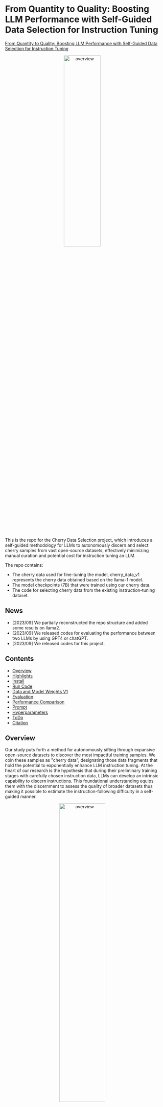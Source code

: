 
# From Quantity to Quality: Boosting LLM Performance with Self-Guided Data Selection for Instruction Tuning


[From Quantity to Quality: Boosting LLM Performance with Self-Guided Data Selection for Instruction Tuning](https://arxiv.org/abs/2308.12032)

<p align="center" width="40%">
<a ><img src="images/cherry.jpeg" alt="overview" style="width: 40%; min-width: 300px; display: block; margin: auto;"></a>
</p>


This is the repo for the Cherry Data Selection project, which introduces a self-guided methodology for LLMs to autonomously discern and select cherry samples from vast open-source datasets, effectively minimizing manual curation and potential cost for instruction tuning an LLM.

The repo contains:

- The cherry data used for fine-tuning the model, cherry_data_v1 represents the cherry data obtained based on the llama-1 model. 
- The model checkpoints (7B) that were trained using our cherry data.
- The code for selecting cherry data from the existing instruction-tuning dataset.


## News
- [2023/09] We partially reconstructed the repo structure and added some results on llama2.  
- [2023/09] We released codes for evaluating the performance between two LLMs by using GPT4 or chatGPT. 
- [2023/09] We released codes for this project.

## Contents
- [Overview](#overview)
- [Highlights](#highlights)
- [Install](#install)
- [Run Code](#run-code)
- [Data and Model Weights V1](#data-and-model-weights-v1)
- [Evaluation](#evaluation)
- [Performance Comparison ](#performance-comparison)
- [Prompt](#prompt)
- [Hyperparameters](#hyperparameters)
- [ToDo](#todo)
- [Citation](#citation)

## Overview

Our study puts forth a method for autonomously sifting through expansive open-source datasets to discover the most impactful training samples. We coin these samples as "cherry data", designating those data fragments that hold the potential to exponentially enhance LLM instruction tuning. At the heart of our research is the hypothesis that during their preliminary training stages with carefully chosen instruction data, LLMs can develop an intrinsic capability to discern instructions. This foundational understanding equips them with the discernment to assess the quality of broader datasets thus making it possible to estimate the instruction-following difficulty in a self-guided manner. 

<p align="center" width="70%">
<a ><img src="images/method_overview.png" alt="overview" style="width: 50%; min-width: 300px; display: block; margin: auto;"></a>
</p>

Initially, the model is familiarized with a fraction of the target dataset during the "Learning from Brief Experience" phase. This preliminary knowledge paves the way for the subsequent "Evaluating Based on Experience" phase, where we meticulously evaluate the model's response generation. To estimate the difficulty of a given example, we propose a novel metric called Instruction-Following Difficulty (IFD) score in which both models' capability to generate a response to a given instruction and the models' capability to generate a response directly are measured and compared. By calculating Instruction-Following Difficulty (IFD) scores, we quantify the challenge each sample presents to the model. Harnessing these insights, the "Retraining from Self-Guided Experience" phase utilizes cherry data with standout IFD scores to hone the model, culminating in our superior cherry models. The net result is a model that aligns more adeptly with instructions, ensuring enhanced performance.

## Highlights

* The selection of cherry data in this project is entirely self-guided and does not need ANY extra outside models, ranging from BERT to chatGPT.
* We use approximately 5% or 10% of the data to have comparable performances to the models trained on full data, which is experimented on the [Alpaca](https://github.com/tatsu-lab/stanford_alpaca) and [WizardLM](https://github.com/nlpxucan/WizardLM) datasets.
* The IFD score provided by us can divide the samples into better or relatively bad ones, which might provide insight into the types of data good for instruction tuning.

## Install

Install the dependencies with `pip install -r requirements.txt`

Note: This `requirements.txt` is originated from the [Stanford Alpaca](https://github.com/tatsu-lab/stanford_alpaca). If you are using a different code base with PyTorch installed, we recommend you manually install the below packages and do not need to install from `requirements.txt`

`pip install tqdm`

`pip install scikit-learn`

## Run Code


1. Select Pre-Experienced Data

```
python cherry_seletion/data_analysis.py \
    --data_path data/alpaca_data.json \
    --save_path alpaca_data_pre.pt \
    --model_name_or_path <your_path_to_hf_converted_llama_ckpt_and_tokenizer> \
    --max_length 512 \
    --prompt alpaca \
    --mod pre
```

```--data_path```: The targeted dataset in the Alpaca format <br>
```--save_path```: The path to save the ```.pt``` file containing embeddings or scores <br>
```--prompt```: The prompt type used for training and selecting data, can choose between ```alpaca``` or ```wiz``` <br>
```--mod```: ```pre``` used for getting needed embeddings or scores on selecting pre-experienced samples and ```cherry``` used for cherry <br>

```
python cherry_seletion/data_by_cluster.py \
    --pt_data_path alpaca_data_pre.pt \
    --json_data_path data/alpaca_data.json \
    --json_save_path alpaca_data_pre.json \
    --sample_num 10 \
    --kmeans_num_clusters 100 \
    --low_th 25 \
    --up_th 75
```

```--pt_data_path```: The ```.pt``` file from previous step containing needed embeddings or scores
```--json_data_path```: The targeted dataset in the Alpaca format <br>
```--json_save_path```: The path to save the selected pre-experienced samples <br>
```--sample_num```: How many samples will be selected in each cluster <br>
```--kmeans_num_clusters```: How many clusters will be generated by K-Means <br>
```--low_th``` and ```--up_th```: The lower and Upper threshold for selecting samples within each cluster <br>


3. Train Pre-Experienced Model

4. Select Cherry Data

```
python cherry_seletion/data_analysis.py \
    --data_path data/alpaca_data.json \
    --save_path alpaca_data_cherry.pt \
    --model_name_or_path <your_path_pre_experienced_model> \
    --max_length 512 \
    --prompt alpaca \
    --mod cherry
```

```
python cherry_seletion/data_by_IFD.py \
    --pt_data_path alpaca_data_cherry.pt \
    --json_data_path data/alpaca_data.json \
    --json_save_path alpaca_data_cherry.json \
    --max_length 512 \
    --sample_rate 0.06 \
    --prompt alpaca
```

```--sample_rate```: How many cherry samples you would like to select? You can also use ```--sample_number``` to set the exact number of samples. 

6. Train Cherry Model

## Data and Model Weights V1

### llama 1 models

The following table provides a comparison between our cherry models and baseline models on the Huggingface Open LLM Leaderboard and AlpacaEval Leaderboard. 
These results are based on cherry_data_v1. The prompt and training hyperparameters can be found in the Hyperparameters section. 
These results verify the effectiveness of our method, which can be used to select the most valuable data samples for instruction tuning. 


|                          | **Avg** | **ARC** | **HellaSwag** | **MMLU** | **TruthfulQA** || **AlpacaEval** ||**Data**| **Model**|
|--------------------------|:-----------:|:-------:|:-------------:|:-------:|:--------------:|:-:|:--------------:|:-:|:-:|:-:|
| **Alpaca**      | 50.21       | 42.65   | 76.91         | 41.73   | 39.55          || 26.46          ||/|/|
| **5% Alpaca**     | 52.06| 53.92   | 79.49         | 36.51   | 38.33          || 34.74          ||[[Link]](cherry_data_v1/cherrt_alpaca/cherry_alpaca_5_percent.json)|[[hf-Link]](https://huggingface.co/MingLiiii/cherry-alpaca-5-percent-7B)|
| **10% Alpaca**     | /       | /   | /         | /   | /          || /          ||[[Link]](cherry_data_v1/cherrt_alpaca/cherry_alpaca_10_percent.json)|[[hf-Link]](https://huggingface.co/MingLiiii/cherry-alpaca-10-percent-7B)|
| **15% Alpaca**     | /       | /   | /         | /   | /          || /          ||[[Link]](cherry_data_v1/cherrt_alpaca/cherry_alpaca_15_percent.json)|[[hf-Link]](https://huggingface.co/MingLiiii/cherry-alpaca-15-percent-7B)|
||||||||||||
| **WizardLM**    | 54.18       | 51.60   | 77.70         | 42.70   | 44.70          || 67.64          ||/|/|
| **WizardLM*** | 52.79  | 53.07   | 77.44         | 37.75   | 42.90          || 61.99          ||[[hf-Link]](https://huggingface.co/datasets/MingLiiii/cherry_wizardlm_filtered)|[[hf-Link]](https://huggingface.co/MingLiiii/cherry-wizardlm-filtered-7B)|
| **10% WizardLM**  | 51.59       | 52.90   | 78.95         | 33.08   | 41.41         || 61.44          ||[[Link]](cherry_data_v1/cherry_wizardLM/cherry_wizardLM_10_percent.json)|[[hf-Link]](https://huggingface.co/MingLiiii/cherry-wizardlm-10-percent-7B)|
| **20% WizardLM**     | /       | /   | /         | /   | /          || /          ||[[Link]](cherry_data_v1/cherry_wizardLM/cherry_wizardLM_20_percent.json)|[[hf-Link]](https://huggingface.co/MingLiiii/cherry-wizardlm-20-percent-7B)|
| **20% WizardLM**     | /       | /   | /         | /   | /          || /          ||[[Link]](cherry_data_v1/cherry_wizardLM/cherry_wizardLM_30_percent.json)|[[hf-Link]](https://huggingface.co/MingLiiii/cherry-wizardlm-30-percent-7B)|
| **40% WizardLM**  | 52.83       | 53.07   | 77.79         | 35.29   | 45.17          || 65.09          ||[[Link]](cherry_data_v1/cherry_wizardLM/cherry_wizardLM_40_percent.json)|[[hf-Link]](https://huggingface.co/MingLiiii/cherry-wizardlm-40-percent-7B)|
||||||||||

Also, the WizardLM filter script is provided here: [[Link]](cherry_seletion/filter.py)

### llama 2 models 

Thanks to the [FastChat](https://github.com/lm-sys/FastChat) and [flash-attention](https://github.com/Dao-AILab/flash-attention), we are able to run our experiments with longer length. 
The above results are directly using cherry_data_v1 for finetuning the llama-2-7B model, with the length of 2048, and using original vicuna prompts. 

|                          | **Avg** | **ARC** | **HellaSwag** | **MMLU** | **TruthfulQA** || **AlpacaEval** ||**Data**| **Model**|
|--------------------------|:-----------:|:-------:|:-------------:|:-------:|:--------------:|:-:|:--------------:|:-:|:-:|:-:|
| **WizardLM**    | 57.09       | 54.18   | 79.25         | 46.92   | 48.01          || 66.08          ||/|/|
| **10% WizardLM**  | 57.57       | 54.86   | 80.46         | 45.74   | 49.20         || 71.36          ||[[Link]](cherry_data_v1/cherry_wizardLM/cherry_wizardLM_10_percent.json)||
| **20% WizardLM**     | /       | /   | /         | /   | /          || /          ||[[Link]](cherry_data_v1/cherry_wizardLM/cherry_wizardLM_20_percent.json)||
| **20% WizardLM**     | 58.50       | 55.97   | 80.40         | 46.87   | 50.76          || 72.57          ||[[Link]](cherry_data_v1/cherry_wizardLM/cherry_wizardLM_30_percent.json)||
| **40% WizardLM**  | 58.00       | 56.23   | 80.22         | 46.15   | 49.37          || 70.52          ||[[Link]](cherry_data_v1/cherry_wizardLM/cherry_wizardLM_40_percent.json)||
||||||||||

Note: WizardLM in the above table is our implementation using [FastChat](https://github.com/lm-sys/FastChat) code, prompt, and configuration. 
Note: Due to the hardware limit, all our models are using the 7B model. 
Note: For these llama2 models, we still use the cherry_data_v1 to ensure the effectiveness of our data. We will soon make the cherry_data_v2 which is based on llama2 available. 

## Evaluation

We release the codes and data for using GPT4 or chatGPT to evaluate and compare the performance between two LLMs. This method greatly eliminates the potential position bias of GPT4 and chatGPT. For details, please see [AlpaGasus](https://github.com/Lichang-Chen/AlpaGasus) or our [paper](https://arxiv.org/abs/2308.12032). We thank [@Lichang-Chen](https://github.com/Lichang-Chen) and [AlpaGasus](https://github.com/Lichang-Chen/AlpaGasus) repo for sharing the evaluation codes.  

To use this code, please follow the below scripts:

```bash scripts/do_eval_generation.sh```: The model automatically generates the responses for a given instruction in test datasets. <br>
```bash scripts/do_eval_generation_wrap.sh```: Wrap the response files of LLMs being compared. <br>
```bash scripts/do_eval.sh```: Use GPT4 or chatGPT for the evaluation. <br>
```bash scripts/do_review_eval_score.sh```: Parse the results and draw the figure. <be>

More detailed illustrations will be updated. Feel free to drop me an email if you are urgent about it. 

## Performance Comparison 

Comparing our models trained on selected data with models trained on full data. (a) Comparison between our model with 5% Alpaca data and the official Alpaca model. (b) Comparison between our model with 10% WizardLM data and the reimplemented WizardLM model. (c) Comparison between our model with 40% WizardLM data and the official WizardLM model. All these experiments use GPT4 as the judge. Each horizontal bar represents a comparison in a specific test set. 

<p align="center" width="100%">
<a ><img src="images/main_result_gpt4.png" alt="overview" style="width: 100%; min-width: 300px; display: block; margin: auto;"></a>
</p>


## Prompt

We used the following prompts for fine-tuning the cherry models with Alpaca data:

- for examples with a non-empty input field:

 ```
 Below is an instruction that describes a task, paired with an input that provides further context. Write a response that appropriately completes the request.
 
 ### Instruction:
 {instruction}
 
 ### Input:
 {input}
 
 ### Response:
 ```

- for examples with an empty input field:

 ```
 Below is an instruction that describes a task. Write a response that appropriately completes the request.
 
 ### Instruction:
 {instruction}
 
 ### Response:
 ```

We used the following prompts for fine-tuning the cherry models with Wizard data:

```
{instruction}

### Response:
```

## Hyperparameters

| Hyperparameter | Global Batch Size | Learning rate | Epochs | Max length | Weight decay | Warmup Rate |
| --- | ---: | ---: | ---: | ---: | ---: | ---: |
| Cherry Models (Alpaca) | 128 | 2e-5 | 3 | 512 | 0 | 0.03 |
| Cherry Models (WizardLM) | 128 | 2e-5 | 3 | 1024 | 0 | 0.03 |

## ToDo
- [x] Release the code, data, and models. 
- [x] Release the evaluation code for comparison.
- [ ] Train Cherry WizardLM with the length of 2048.
- [ ] Maybe try using QLORA.

## Citation

Please consider citing our paper if you think our codes, data, or models are useful. Thank you!
```
@misc{li2023quantity,
      title={From Quantity to Quality: Boosting LLM Performance with Self-Guided Data Selection for Instruction Tuning}, 
      author={Ming Li and Yong Zhang and Zhitao Li and Jiuhai Chen and Lichang Chen and Ning Cheng and Jianzong Wang and Tianyi Zhou and Jing Xiao},
      year={2023},
      eprint={2308.12032},
      archivePrefix={arXiv},
      primaryClass={cs.CL}
}
```











